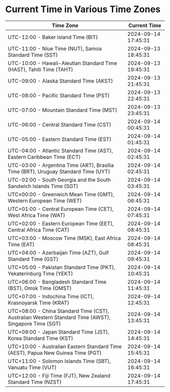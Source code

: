 # Current Time in Various Time Zones

| Time Zone | Current Time |
|-----------|--------------|
| UTC-12:00 - Baker Island Time (BIT) | 2024-09-14 17:45:31 |
| UTC-11:00 - Niue Time (NUT), Samoa Standard Time (SST) | 2024-09-13 18:45:31 |
| UTC-10:00 - Hawaii-Aleutian Standard Time (HAST), Tahiti Time (TAHT) | 2024-09-13 19:45:31 |
| UTC-09:00 - Alaska Standard Time (AKST) | 2024-09-13 21:45:31 |
| UTC-08:00 - Pacific Standard Time (PST) | 2024-09-13 22:45:31 |
| UTC-07:00 - Mountain Standard Time (MST) | 2024-09-13 23:45:31 |
| UTC-06:00 - Central Standard Time (CST) | 2024-09-14 00:45:31 |
| UTC-05:00 - Eastern Standard Time (EST) | 2024-09-14 01:45:31 |
| UTC-04:00 - Atlantic Standard Time (AST), Eastern Caribbean Time (ECT) | 2024-09-14 02:45:31 |
| UTC-03:00 - Argentina Time (ART), Brasília Time (BRT), Uruguay Standard Time (UYT) | 2024-09-14 02:45:31 |
| UTC-02:00 - South Georgia and the South Sandwich Islands Time (SGT) | 2024-09-14 03:45:31 |
| UTC±00:00 - Greenwich Mean Time (GMT), Western European Time (WET) | 2024-09-14 06:45:31 |
| UTC+01:00 - Central European Time (CET), West Africa Time (WAT) | 2024-09-14 07:45:31 |
| UTC+02:00 - Eastern European Time (EET), Central Africa Time (CAT) | 2024-09-14 08:45:31 |
| UTC+03:00 - Moscow Time (MSK), East Africa Time (EAT) | 2024-09-14 08:45:31 |
| UTC+04:00 - Azerbaijan Time (AZT), Gulf Standard Time (GST) | 2024-09-14 09:45:31 |
| UTC+05:00 - Pakistan Standard Time (PKT), Yekaterinburg Time (YEKT) | 2024-09-14 10:45:31 |
| UTC+06:00 - Bangladesh Standard Time (BST), Omsk Time (OMST) | 2024-09-14 11:45:31 |
| UTC+07:00 - Indochina Time (ICT), Krasnoyarsk Time (KRAT) | 2024-09-14 12:45:31 |
| UTC+08:00 - China Standard Time (CST), Australian Western Standard Time (AWST), Singapore Time (SGT) | 2024-09-14 13:45:31 |
| UTC+09:00 - Japan Standard Time (JST), Korea Standard Time (KST) | 2024-09-14 14:45:31 |
| UTC+10:00 - Australian Eastern Standard Time (AEST), Papua New Guinea Time (PGT) | 2024-09-14 15:45:31 |
| UTC+11:00 - Solomon Islands Time (SBT), Vanuatu Time (VUT) | 2024-09-14 16:45:31 |
| UTC+12:00 - Fiji Time (FJT), New Zealand Standard Time (NZST) | 2024-09-14 17:45:31 |
